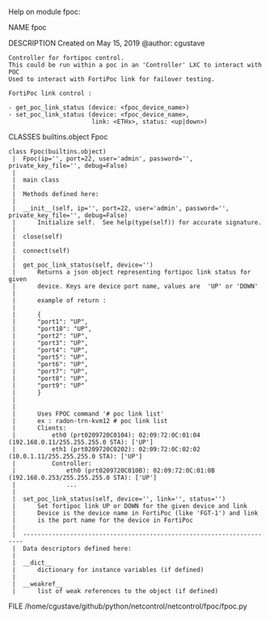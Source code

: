 Help on module fpoc:

NAME
    fpoc

DESCRIPTION
    Created on May 15, 2019
    @author: cgustave
    
    Controller for fortipoc control.
    This could be run within a poc in an 'Controller' LXC to interact with POC
    Used to interact with FortiPoc link for failover testing.
    
    FortiPoc link control :
    
    - get_poc_link_status (device: <fpoc_device_name>)
    - set_poc_link_status (device: <fpoc_device_name>,
                           link: <ETHx>, status: <up|down>)

CLASSES
    builtins.object
        Fpoc
    
    class Fpoc(builtins.object)
     |  Fpoc(ip='', port=22, user='admin', password='', private_key_file='', debug=False)
     |  
     |  main class
     |  
     |  Methods defined here:
     |  
     |  __init__(self, ip='', port=22, user='admin', password='', private_key_file='', debug=False)
     |      Initialize self.  See help(type(self)) for accurate signature.
     |  
     |  close(self)
     |  
     |  connect(self)
     |  
     |  get_poc_link_status(self, device='')
     |      Returns a json object representing fortipoc link status for given
     |      device. Keys are device port name, values are  'UP' or 'DOWN'
     |      
     |      example of return :
     |      
     |      {
     |      "port1": "UP",
     |      "port10": "UP",
     |      "port2": "UP",
     |      "port3": "UP",
     |      "port4": "UP",
     |      "port5": "UP",
     |      "port6": "UP",
     |      "port7": "UP",
     |      "port8": "UP",
     |      "port9": "UP"
     |      }
     |      
     |      
     |      Uses FPOC command '# poc link list'
     |      ex : radon-trn-kvm12 # poc link list
     |      Clients:
     |          eth0 (prt0209720C0104): 02:09:72:0C:01:04 (192.168.0.11/255.255.255.0 STA): ['UP']
     |          eth1 (prt0209720C0202): 02:09:72:0C:02:02 (10.0.1.11/255.255.255.0 STA): ['UP']
     |          Controller:
     |              eth0 (prt0209720C010B): 02:09:72:0C:01:0B (192.168.0.253/255.255.255.0 STA): ['UP']
     |              ...
     |  
     |  set_poc_link_status(self, device='', link='', status='')
     |      Set fortipoc link UP or DOWN for the given device and link
     |      Device is the device name in FortiPoc (like 'FGT-1') and link
     |      is the port name for the device in FortiPoc
     |  
     |  ----------------------------------------------------------------------
     |  Data descriptors defined here:
     |  
     |  __dict__
     |      dictionary for instance variables (if defined)
     |  
     |  __weakref__
     |      list of weak references to the object (if defined)

FILE
    /home/cgustave/github/python/netcontrol/netcontrol/fpoc/fpoc.py



